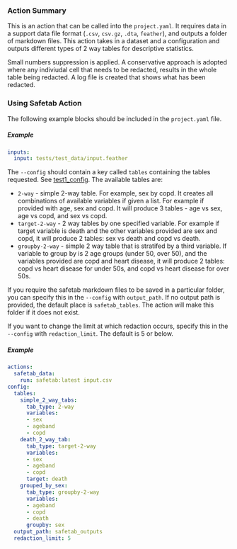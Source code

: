 ### Action Summary
This is an action that can be called into the 
`project.yaml`. It requires data in
a support data file  format (`.csv`, `csv.gz`,
`.dta`, `feather`), and outputs a folder of markdown files. 
This action takes in a dataset and a configuration and 
outputs different types of 2 way tables for descriptive
statistics. 

Small numbers suppression is applied. A conservative approach
is adopted where any indiviudal cell that needs to be redacted, 
results in the whole table being redacted. A log file is created
that shows what has been redacted. 

### Using Safetab Action 
The following example blocks should be included 
in the `project.yaml` file. 

##### Example
```yaml 
inputs: 
  input: tests/test_data/input.feather
```

The `--config` should contain
a key called `tables` containing the tables requested. See
[test1_config](tests/test_json_configs/test_json_1.json). The available tables are:

- `2-way` - simple 2-way table. For example, sex by copd. It creates all combinations
  of available variables if given a list. For example if provided with age, sex and copd. 
  It will produce 3 tables - age vs sex, age vs copd, and sex vs copd. 
- `target-2-way` - 2 way tables by one specified variable. For example if 
  target variable is death and the other variables provided are sex and copd, 
  it will produce 2 tables: sex vs death and copd vs death.
- `groupby-2-way` - simple 2 way table that is stratifed by a third variable. If
  variable to group by is 2 age groups (under 50, over 50), and the 
  variables provided are copd and heart disease, it will produce 2 tables: 
  copd vs heart disease for under 50s, and copd vs heart disease for over 50s.  

If you require the safetab markdown files to be saved 
in a particular folder, you can specify this in the `--config` with `output_path`. If 
no output path is provided, the default place is `safetab_tables`. The action 
will make this folder if it does not exist. 

If you want to change the limit at which redaction occurs, specify this in the 
`--config` with `redaction_limit`. The default is 5 or below. 

##### Example 
```yaml
actions: 
  safetab_data:
    run: safetab:latest input.csv
config:
  tables:
    simple_2_way_tabs:
      tab_type: 2-way
      variables:
      - sex
      - ageband
      - copd
    death_2_way_tab:
      tab_type: target-2-way
      variables:
      - sex
      - ageband
      - copd
      target: death
    grouped_by_sex:
      tab_type: groupby-2-way
      variables:
      - ageband
      - copd
      - death
      groupby: sex
  output_path: safetab_outputs
  redaction_limit: 5
```

